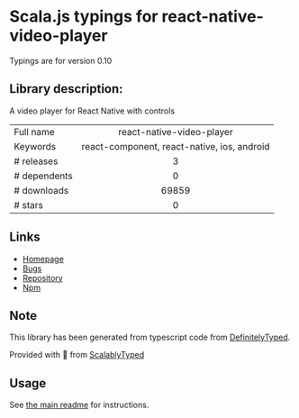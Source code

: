 
# Scala.js typings for react-native-video-player

Typings are for version 0.10

## Library description:
A video player for React Native with controls

|                    |                 |
| ------------------ | :-------------: |
| Full name          | react-native-video-player |
| Keywords           | react-component, react-native, ios, android |
| # releases         | 3 |
| # dependents       | 0 |
| # downloads        | 69859 |
| # stars            | 0 |

## Links
- [Homepage](https://github.com/cornedor/react-native-video-player#readme)
- [Bugs](https://github.com/cornedor/react-native-video-player/issues)
- [Repository](https://github.com/cornedor/react-native-video-player)
- [Npm](https://www.npmjs.com/package/react-native-video-player)
    


## Note
This library has been generated from typescript code from [DefinitelyTyped](https://definitelytyped.org).

Provided with :purple_heart: from [ScalablyTyped](https://github.com/oyvindberg/ScalablyTyped)

## Usage
See [the main readme](../../readme.md) for instructions.


